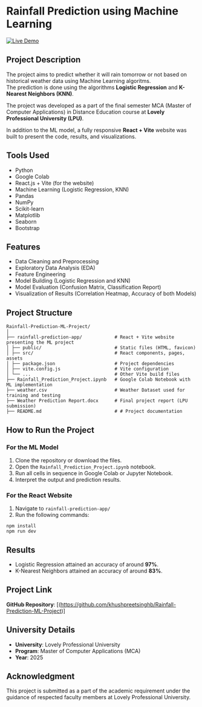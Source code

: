 # Rainfall Prediction using Machine Learning

[![Live Demo](https://img.shields.io/badge/View%20Live%20Site-%2300C7B7?style=for-the-badge&logo=vercel&logoColor=white)](https://rainfall-prediction-ml-project.vercel.app/)

## Project Description
The project aims to predict whether it will rain tomorrow or not based on historical weather data using Machine Learning algoritms.  
The prediction is done using the algorithms **Logistic Regression** and **K-Nearest Neighbors (KNN)**.

The project was developed as a part of the final semester MCA (Master of Computer Applications) in Distance Education course at **Lovely Professional University (LPU)**.

In addition to the ML model, a fully responsive **React + Vite** website was built to present the code, results, and visualizations.

## Tools Used
- Python
- Google Colab
- React.js + Vite (for the website)
- Machine Learning (Logistic Regression, KNN)
- Pandas
- NumPy
- Scikit-learn
- Matplotlib
- Seaborn
- Bootstrap

## Features
- Data Cleaning and Preprocessing
- Exploratory Data Analysis (EDA)
- Feature Engineering
- Model Building (Logistic Regression and KNN)
- Model Evaluation (Confusion Matrix, Classification Report)
- Visualization of Results (Correlation Heatmap, Accuracy of both Models)

## Project Structure
```
Rainfall-Prediction-ML-Project/
│
├── rainfall-prediction-app/            # React + Vite website presenting the ML project
│ ├── public/                           # Static files (HTML, favicon)
│ ├── src/                              # React components, pages, assets
│ ├── package.json                      # Project dependencies
│ ├── vite.config.js                    # Vite configuration
│ └── ...                               # Other Vite build files
├── Rainfall_Prediction_Project.ipynb   # Google Colab Notebook with ML implementation
├── weather.csv                         # Weather Dataset used for training and testing
├── Weather Prediction Report.docx      # Final project report (LPU submission)
├── README.md                           # # Project documentation
```

## How to Run the Project

### For the ML Model
1. Clone the repository or download the files.
2. Open the `Rainfall_Prediction_Project.ipynb` notebook.
3. Run all cells in sequence in Google Colab or Jupyter Notebook.
4. Interpret the output and prediction results.

### For the React Website
1. Navigate to `rainfall-prediction-app/`
2. Run the following commands:
```
npm install
npm run dev
```

## Results
- Logistic Regression attained an accuracy of around **97%**.
- K-Nearest Neighbors attained an accuracy of around **83%**.

## Project Link
**GitHub Repository**: [(https://github.com/khushpreetsinghb/Rainfall-Prediction-ML-Project)]

## University Details
- **University**: Lovely Professional University
- **Program**: Master of Computer Applications (MCA)
- **Year**: 2025

## Acknowledgment
This project is submitted as a part of the academic requirement under the guidance of respected faculty members at Lovely Professional University.
